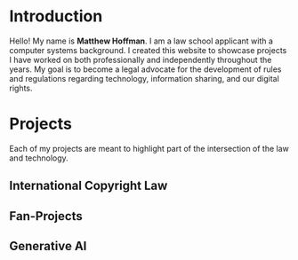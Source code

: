 # Introduction

Hello! My name is **Matthew Hoffman**. I am a law school applicant with a computer systems background. I created this 
website to showcase projects I have worked on both professionally and independently throughout the years. My goal
is to become a legal advocate for the development of rules and regulations regarding technology, information sharing,
and our digital rights.

# Projects

Each of my projects are meant to highlight part of the intersection of the law and technology.

## International Copyright Law

## Fan-Projects

## Generative AI